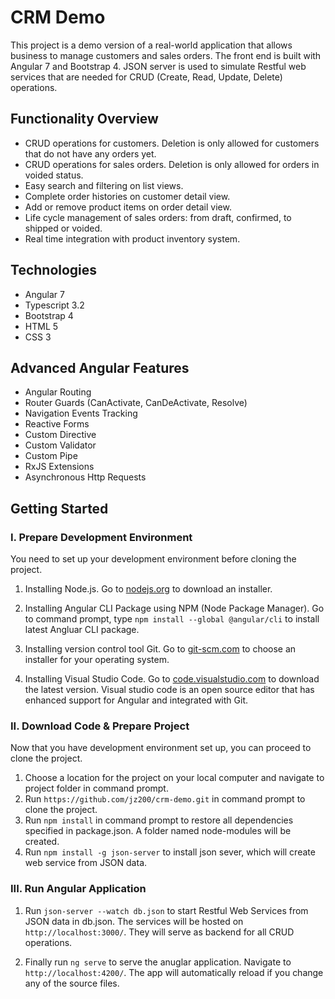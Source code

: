 # CRM Demo

This project is a demo version of a real-world application that allows business to manage customers and sales orders. The front end is built with Angular 7 and Bootstrap 4. JSON server is used to simulate Restful web services that are needed for CRUD (Create, Read, Update, Delete) operations. 

## Functionality Overview

- CRUD operations for customers. Deletion is only allowed for customers that do not have any orders yet.
- CRUD operations for sales orders. Deletion is only allowed for orders in voided status.
- Easy search and filtering on list views.
- Complete order histories on customer detail view.
- Add or remove product items on order detail view.
- Life cycle management of sales orders: from draft, confirmed, to shipped or voided.
- Real time integration with product inventory system.

## Technologies

- Angular 7
- Typescript 3.2
- Bootstrap 4
- HTML 5
- CSS 3

## Advanced Angular Features

- Angular Routing
- Router Guards (CanActivate, CanDeActivate, Resolve)
- Navigation Events Tracking
- Reactive Forms
- Custom Directive
- Custom Validator
- Custom Pipe
- RxJS Extensions
- Asynchronous Http Requests

## Getting Started

### I. Prepare Development Environment
You need to set up your development environment before cloning the project.

1. Installing Node.js. Go to [nodejs.org](https://nodejs.org/en/download/) to download an installer.

2. Installing Angular CLI Package using NPM (Node Package Manager).  Go to command prompt, type 
`npm install --global @angular/cli` to install latest Angluar CLI package.

3. Installing version control tool Git. Go to [git-scm.com](https://git-scm.com/downloads) to choose an installer for your operating system.

4. Installing Visual Studio Code.  Go to [code.visualstudio.com](https://code.visualstudio.com/download) to download the latest version.  Visual studio code is an open source editor that has enhanced support for Angular and integrated with Git.

### II. Download Code & Prepare Project
Now that you have development environment set up, you can proceed to clone the project.

1. Choose a location for the project on your local computer and navigate to project folder in command prompt.
2.  Run `https://github.com/jz200/crm-demo.git` in command prompt to clone the project.
3.  Run `npm install` in command prompt to restore all dependencies specified in package.json. A folder named node-modules will be created.
4.  Run `npm install -g json-server` to install json sever, which will create web service from JSON data.

### III. Run Angular Application
1.  Run `json-server --watch db.json` to start Restful Web Services from JSON data in db.json.  The services will be hosted on `http://localhost:3000/`.  They will serve as backend for all CRUD operations.

2.  Finally run `ng serve` to serve the anuglar application. Navigate to `http://localhost:4200/`. The app will automatically reload if you change any of the source files.

